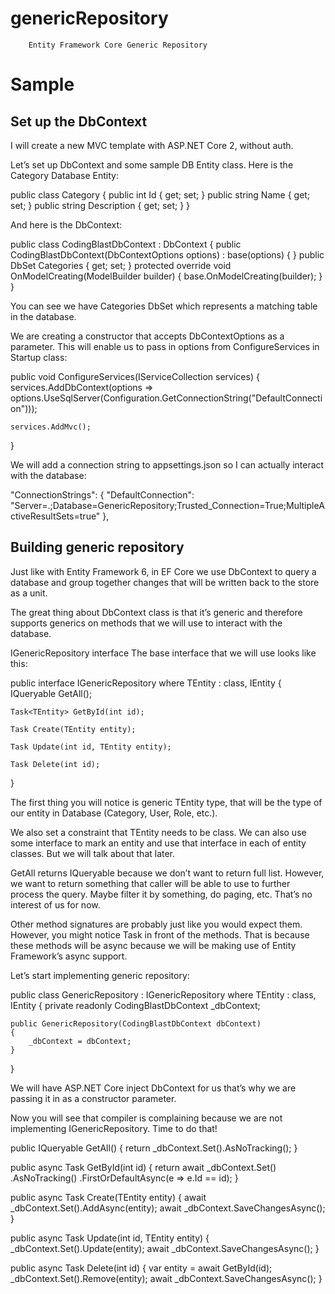 # genericRepository
        Entity Framework Core Generic Repository
        
        
# Sample

## Set up the DbContext
I will create a new MVC template with ASP.NET Core 2, without auth.

Let’s set up DbContext and some sample DB Entity class. Here is the Category Database Entity:

public class Category
{
    public int Id { get; set; }
    public string Name { get; set; }
    public string Description { get; set; }
}


And here is the DbContext:

public class CodingBlastDbContext : DbContext
{
    public CodingBlastDbContext(DbContextOptions<CodingBlastDbContext> options)
        : base(options)
    {
    }
    public DbSet<Category> Categories { get; set; }
    protected override void OnModelCreating(ModelBuilder builder)
    {
        base.OnModelCreating(builder);
    }
}
        
     
You can see we have Categories DbSet which represents a matching table in the database.

We are creating a constructor that accepts DbContextOptions as a parameter. This will enable us to pass in options from ConfigureServices in Startup class:


public void ConfigureServices(IServiceCollection services)
{
    services.AddDbContext<CodingBlastDbContext>(options =>
        options.UseSqlServer(Configuration.GetConnectionString("DefaultConnection")));
 
    services.AddMvc();
}

We will add a connection string to appsettings.json so I can actually interact with the database:

"ConnectionStrings": {
  "DefaultConnection": "Server=.;Database=GenericRepository;Trusted_Connection=True;MultipleActiveResultSets=true"
},


## Building generic repository
Just like with Entity Framework 6, in EF Core we use DbContext to query a database and group together changes that will be written back to the store as a unit.

The great thing about DbContext class is that it’s generic and therefore supports generics on methods that we will use to interact with the database.

IGenericRepository interface
The base interface that we will use looks like this:


public interface IGenericRepository<TEntity>
 where TEntity : class, <span class="pl-en">IEntity</span>
{
    IQueryable<TEntity> GetAll();
 
    Task<TEntity> GetById(int id);
 
    Task Create(TEntity entity);
 
    Task Update(int id, TEntity entity);
 
    Task Delete(int id);
}



The first thing you will notice is generic TEntity type, that will be the type of our entity in Database (Category, User, Role, etc.).

We also set a constraint that TEntity needs to be class. We can also use some interface to mark an entity and use that interface in each of entity classes. But we will talk about that later.

GetAll returns IQueryable because we don’t want to return full list. However, we want to return something that caller will be able to use to further process the query. Maybe filter it by something, do paging, etc. That’s no interest of us for now.

Other method signatures are probably just like you would expect them. However, you might notice Task in front of the methods. That is because these methods will be async because we will be making use of Entity Framework’s async support.

Let’s start implementing generic repository:


public class GenericRepository<TEntity> : IGenericRepository<TEntity>
    where TEntity : class, <span class="pl-en">IEntity</span>
{
    private readonly CodingBlastDbContext _dbContext;
 
    public GenericRepository(CodingBlastDbContext dbContext)
    {
        _dbContext = dbContext;
    }
}


We will have ASP.NET Core inject DbContext for us that’s why we are passing it in as a constructor parameter.

Now you will see that compiler is complaining because we are not implementing IGenericRepository. Time to do that!


public IQueryable<TEntity> GetAll()
{
    return _dbContext.Set<TEntity>().AsNoTracking();
}
        
public async Task<TEntity> GetById(int id)
{
    return await _dbContext.Set<TEntity>()
                .AsNoTracking()
                .FirstOrDefaultAsync(e => e.Id == id);
}
 
public async Task Create(TEntity entity)
{
    await _dbContext.Set<TEntity>().AddAsync(entity);
    await _dbContext.SaveChangesAsync();
}
 
public async Task Update(int id, TEntity entity)
{
    _dbContext.Set<TEntity>().Update(entity);
    await _dbContext.SaveChangesAsync();
}
 
public async Task Delete(int id)
{
    var entity = await GetById(id);
    _dbContext.Set<TEntity>().Remove(entity);
    await _dbContext.SaveChangesAsync();
}
